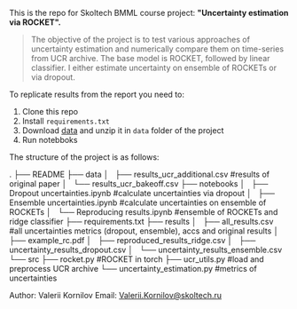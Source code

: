 This is the repo for Skoltech BMML course project:  **"Uncertainty estimation via ROCKET".**

> The objective of the project is to test various approaches of uncertainty estimation and numerically compare them on time-series from UCR archive.
> The base model is ROCKET, followed by linear classifier. I either estimate uncertainty on ensemble of ROCKETs or via dropout.

To replicate results from the report you need to:

1)  Clone this repo
2)  Install `requirements.txt`
3)  Download [data](http://www.timeseriesclassification.com/Downloads/Archives/Univariate2018_ts.zip) and unzip it in `data` folder of the project
4)  Run notebboks

The structure of the project is as follows:


.
├── README
├── data
│   ├── results_ucr_additional.csv      #results of original paper
│   └── results_ucr_bakeoff.csv
├── notebooks
│   ├── Dropout uncertainties.ipynb     #calculate uncertainties via dropout
│   ├── Ensemble uncertainties.ipynb    #calculate uncertainties on ensemble of ROCKETs
│   └── Reproducing results.ipynb       #ensemble of ROCKETs and ridge classifier
├── requirements.txt
├── results
│   ├── all_results.csv                 #all uncertainties metrics (dropout, ensemble), accs and original results
│   ├── example_rc.pdf
│   ├── reproduced_results_ridge.csv
│   ├── uncertainty_results_dropout.csv
│   └── uncertainty_results_ensemble.csv
└── src
    ├── rocket.py                       #ROCKET in torch
    ├── ucr_utils.py                    #load and preprocess UCR archive
    └── uncertainty_estimation.py       #metrics of uncertainties

Author: Valerii Kornilov
Email: Valerii.Kornilov@skoltech.ru
